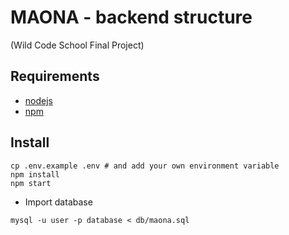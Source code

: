 # MAONA - backend structure
(Wild Code School Final Project)

## Requirements

- [nodejs](https://nodejs.org/en/)
- [npm](https://www.npmjs.com/)

## Install

```shell
cp .env.example .env # and add your own environment variable
npm install
npm start
```

- Import database
```shell
mysql -u user -p database < db/maona.sql
```
